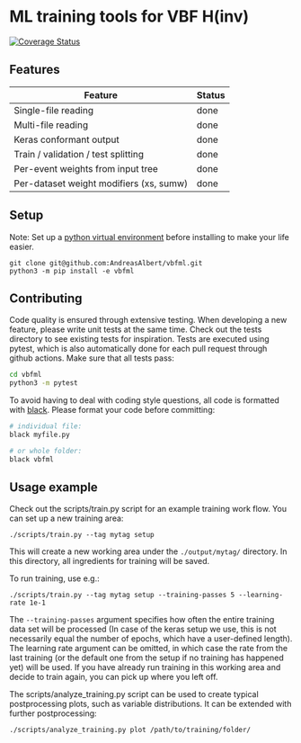 # ML training tools for VBF H(inv)

[![Coverage Status](https://coveralls.io/repos/github/AndreasAlbert/vbfml/badge.svg?branch=main)](https://coveralls.io/github/AndreasAlbert/vbfml?branch=main)


## Features

| Feature | Status |
| ------- | ------ |
| Single-file reading | done |
| Multi-file reading | done |
| Keras conformant output | done |
| Train / validation / test splitting | done |
| Per-event weights from input tree | done |
| Per-dataset weight modifiers (xs, sumw) | done |


## Setup

Note: Set up a [python virtual environment](https://docs.python.org/3/tutorial/venv.html) before installing to make your life easier.

```
git clone git@github.com:AndreasAlbert/vbfml.git
python3 -m pip install -e vbfml
```

## Contributing

Code quality is ensured through extensive testing. When developing a new feature, please write unit tests at the same time. Check out the tests directory to see existing tests for inspiration. 
Tests are executed using pytest, which is also automatically done for each pull request through github actions. Make sure that all tests pass:

```bash
cd vbfml
python3 -m pytest
```

To avoid having to deal with coding style questions, all code is formatted with [black](https://github.com/psf/black). Please format your code before committing:

```bash
# individual file:
black myfile.py

# or whole folder:
black vbfml
```

## Usage example

Check out the scripts/train.py script for an example training work flow. You can set up a new training area:

```
./scripts/train.py --tag mytag setup
```

This will create a new working area under the `./output/mytag/` directory. In this directory, all ingredients for training will be saved.

To run training, use e.g.:

```
./scripts/train.py --tag mytag setup --training-passes 5 --learning-rate 1e-1
```

The `--training-passes` argument specifies how often the entire training data set will be processed (In case of the keras setup we use, this is not necessarily equal the number of epochs, which have a user-defined length). The learning rate argument can be omitted, in which case the rate from the last training (or the default one from the setup if no training has happened yet) will be used. If you have already run training in this working area and decide to train again, you can pick up where you left off.


The scripts/analyze_training.py script can be used to create typical postprocessing plots, such as variable distributions. It can be extended with further postprocessing:

```bash
./scripts/analyze_training.py plot /path/to/training/folder/
```
